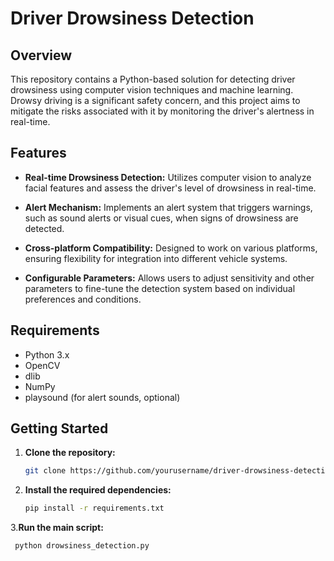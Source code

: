 
# Driver Drowsiness Detection

## Overview

This repository contains a Python-based solution for detecting driver drowsiness using computer vision techniques and machine learning. Drowsy driving is a significant safety concern, and this project aims to mitigate the risks associated with it by monitoring the driver's alertness in real-time.

## Features

- **Real-time Drowsiness Detection:** Utilizes computer vision to analyze facial features and assess the driver's level of drowsiness in real-time.

- **Alert Mechanism:** Implements an alert system that triggers warnings, such as sound alerts or visual cues, when signs of drowsiness are detected.

- **Cross-platform Compatibility:** Designed to work on various platforms, ensuring flexibility for integration into different vehicle systems.

- **Configurable Parameters:** Allows users to adjust sensitivity and other parameters to fine-tune the detection system based on individual preferences and conditions.

## Requirements

- Python 3.x
- OpenCV
- dlib
- NumPy
- playsound (for alert sounds, optional)

## Getting Started

1. **Clone the repository:**

   ```bash
   git clone https://github.com/yourusername/driver-drowsiness-detection.git
2. **Install the required dependencies:**
   ```bash
   pip install -r requirements.txt

3.**Run the main script:**
   ```bash
    python drowsiness_detection.py
